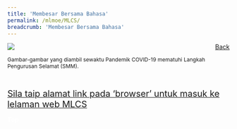 ```yaml
---
title: 'Membesar Bersama Bahasa'
permalink: /mlmoe/MLCS/
breadcrumb: 'Membesar Bersama Bahasa'
---
```

<!-- Global site tag (gtag.js) - Google Ads: 726049306 -->
<script async src="https://www.googletagmanager.com/gtag/js?id=AW-726049306"></script>
<script>
  window.dataLayer = window.dataLayer || [];
  function gtag(){dataLayer.push(arguments);}
  gtag('js', new Date());

  gtag('config', 'AW-726049306');
</script>
<a href="/exhibits/Pameran- Bahasa- Melayu-Malay-Language-Exhibitions-e/Community-Partners/" style="float:right;">Back</a>
 <img src="/images/MTLS2021-MLCS_ML_Final.jpg"> <br/>
 <p style="font-size:12px;">Gambar-gambar yang diambil sewaktu Pandemik COVID-19 mematuhi Langkah Pengurusan Selamat (SMM).</p> <br/>
 
 
 <a href=" https://academyofsingaporeteachers.moe.edu.sg/mlcs/resources/e-mtls-2021---mlcs " target="_blank"><span style="font-size: 20px;">Sila taip alamat link pada ‘browser’ untuk masuk ke lelaman web MLCS</span></a> <br/>

<div class="btntop"><a href="#top" style="text-decoration:none;"><span style="color:white"><b>Top</b></span></a></div>
